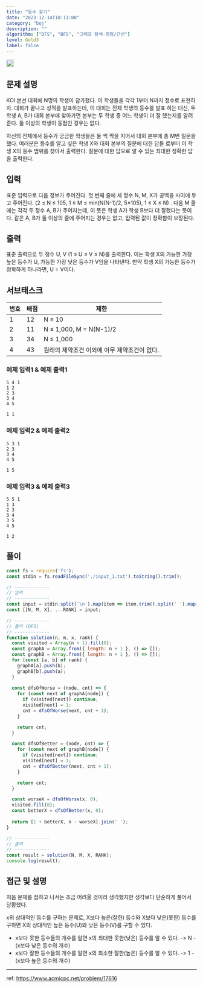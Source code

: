 ```yaml
---
title: "등수 찾기"
date: "2023-12-14T10:11:00"
category: "boj"
description: ""
algorithm: ["DFS", "BFS", "그래프 탐색-정점/간선"]
level: Gold3
label: false
---
```


<img class="left" src="https://d2gd6pc034wcta.cloudfront.net/tier/13.svg" style="width: 20px" />

## 문제 설명

KOI 본선 대회에 N명의 학생이 참가했다. 이 학생들을 각각 1부터 N까지 정수로 표현하자. 대회가 끝나고 성적을 발표하는데, 이 대회는 전체 학생의 등수를 발표 하는 대신, 두 학생 A, B가 대회 본부에 찾아가면 본부는 두 학생 중 어느 학생이 더 잘 했는지를 알려준다. 둘 이상의 학생이 동점인 경우는 없다.

자신의 전체에서 등수가 궁금한 학생들은 둘 씩 짝을 지어서 대회 본부에 총 M번 질문을 했다. 여러분은 등수를 알고 싶은 학생 X와 대회 본부의 질문에 대한 답들 로부터 이 학생 X의 등수 범위를 찾아서 출력한다. 질문에 대한 답으로 알 수 있는 최대한 정확한 답을 출력한다.

## 입력

표준 입력으로 다음 정보가 주어진다. 첫 번째 줄에 세 정수 N, M, X가 공백을 사이에 두고 주어진다. (2 ≤ N ≤ 105, 1 ≤ M ≤ min(N(N-1)/2, 5×105), 1 ≤ X ≤ N) . 다음 M 줄에는 각각 두 정수 A, B가 주어지는데, 이 뜻은 학생 A가 학생 B보다 더 잘했다는 뜻이다. 같은 A, B가 둘 이상의 줄에 주어지는 경우는 없고, 입력된 값이 정확함이 보장된다.

## 출력

표준 출력으로 두 정수 U, V (1 ≤ U ≤ V ≤ N)를 출력한다. 이는 학생 X의 가능한 가장 높은 등수가 U, 가능한 가장 낮은 등수가 V임을 나타낸다. 만약 학생 X의 가능한 등수가 정확하게 하나라면, U = V이다.

## 서브태스크

| 번호 | 배점 | 제한 |
| --- | ---- | ---- |
| 1 | 12 | N ≤ 10 |
| 2 | 11 | N ≤ 1,000, M = N(N-1)/2 |
| 3 | 34 | N ≤ 1,000 |
| 4 | 43 | 원래의 제약조건 이외에 아무 제약조건이 없다. |

### 예제 입력1 & 예제 출력1

```text
5 4 1
1 2
2 3
3 4
4 5

```

```text
1 1

```

### 예제 입력2 & 예제 출력2

```text
5 3 1
2 3
3 4
4 5

```

```text
1 5

```

### 예제 입력3 & 예제 출력3

```text
5 5 1
1 3
2 3
3 4
3 5
4 5

```

```text
1 2

```

## 풀이

```javascript
const fs = require('fs');
const stdin = fs.readFileSync('./input_1.txt').toString().trim();

// -------------
// 입력
// -------------
const input = stdin.split('\n').map(item => item.trim().split(' ').map(Number));
const [[N, M, X], ...RANK] = input;

// -------------
// 풀이 (DFS)
// -------------
function solution(n, m, x, rank) {
  const visited = Array(n + 1).fill(0);
  const graphA = Array.from({ length: n + 1 }, () => []);
  const graphB = Array.from({ length: n + 1 }, () => []);
  for (const [a, b] of rank) {
    graphA[a].push(b);
    graphB[b].push(a);
  }
  
  const dfsOfWorse = (node, cnt) => {
    for (const next of graphA[node]) {
      if (visited[next]) continue;
      visited[next] = 1;
      cnt = dfsOfWorse(next, cnt + 1);
    }

    return cnt;
  }

  const dfsOfBetter = (node, cnt) => {
    for (const next of graphB[node]) {
      if (visited[next]) continue;
      visited[next] = 1;
      cnt = dfsOfBetter(next, cnt + 1);
    }

    return cnt;
  }

  const worseX = dfsOfWorse(x, 0);
  visited.fill(0);
  const betterX = dfsOfBetter(x, 0);
  
  return [1 + betterX, n - worseX].join(' ');
}

// -------------
// 출력
// -------------
const result = solution(N, M, X, RANK);
console.log(result);
```

## 접근 및 설명

처음 문제를 접하고 나서는 조금 어려울 것이라 생각했지만 생각보다 단순하게 풀어서 당황했다.

x의 상대적인 등수를 구하는 문제로, X보다 높은(잘한) 등수와 X보다 낮은(못한) 등수를 구하면 X의 상대적인 높은 등수(U)와 낮은 등수(V)를 구할 수 있다.

- x보다 못한 등수들의 개수를 알면 x의 최대한 못한(낮은) 등수를 알 수 있다.
  -> N - (x보다 낮은 등수의 개수)
- x보다 잘한 등수들의 개수를 알면 x의 최소한 잘한(높은) 등수를 알 수 있다.
  -> 1 - (x보다 높은 등수의 개수)

---

ref: https://www.acmicpc.net/problem/17616